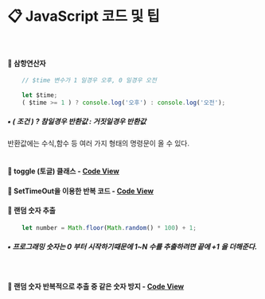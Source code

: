 # 📋 JavaScript 코드 및 팁
<br>

#### 📌 삼항연산자
```Javascript
    // $time 변수가 1 일경우 오후, 0 일경우 오전
    
    let $time;
    ( $time >= 1 ) ? console.log('오후') : console.log('오전');
```
##### ▪ ( 조건 ) ? 참일경우 반환값 : 거짓일경우 반환값<br>
반환값에는 수식,함수 등 여러 가지 형태의 명령문이 올 수 있다.
<br><br>

#### 📌 toggle (토글) 클래스 - [Code View](https://github.com/swon1/study/blob/main/JS/code-folder/js-toggle-class.md)

#### 📌 SetTimeOut을 이용한 반복 코드 - [Code View](https://github.com/swon1/study/blob/main/JS/code-folder/js-setTimeOut-loop.md)

#### 📌 랜덤 숫자 추출
```Javascript
    let number = Math.floor(Math.random() * 100) + 1;
```
##### ▪ 프로그래밍 숫자는 0 부터 시작하기때문에 1~N 수를 추출하려면 끝에 +1 을 더해준다.
<br>

#### 📌 랜덤 숫자 반복적으로 추출 중 같은 숫자 방지 - [Code View](https://github.com/swon1/study/blob/main/JS/code-folder/js-random-no-same.md)














